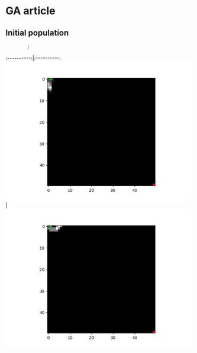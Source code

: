# GA article

## Initial population

            |           
:----------:|:----------:
![](results/chromosome_0.png)|![](results/chromosome_1.png)